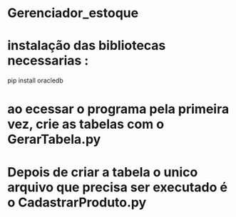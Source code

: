 # Gerenciador_estoque

# instalação das bibliotecas necessarias : 
pip install oracledb

# ao ecessar o programa pela primeira vez, crie as tabelas com o GerarTabela.py

# Depois de criar a tabela o unico arquivo que precisa ser executado é o CadastrarProduto.py


